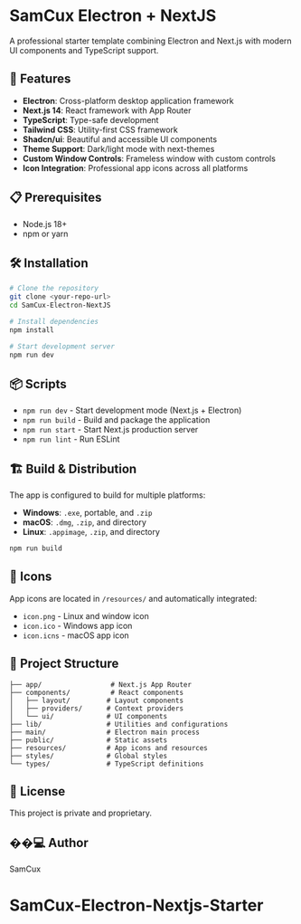 # SamCux Electron + NextJS

A professional starter template combining Electron and Next.js with modern UI components and TypeScript support.

## 🚀 Features

- **Electron**: Cross-platform desktop application framework
- **Next.js 14**: React framework with App Router
- **TypeScript**: Type-safe development
- **Tailwind CSS**: Utility-first CSS framework
- **Shadcn/ui**: Beautiful and accessible UI components
- **Theme Support**: Dark/light mode with next-themes
- **Custom Window Controls**: Frameless window with custom controls
- **Icon Integration**: Professional app icons across all platforms

## 📋 Prerequisites

- Node.js 18+
- npm or yarn

## 🛠️ Installation

```bash
# Clone the repository
git clone <your-repo-url>
cd SamCux-Electron-NextJS

# Install dependencies
npm install

# Start development server
npm run dev
```

## 📦 Scripts

- `npm run dev` - Start development mode (Next.js + Electron)
- `npm run build` - Build and package the application
- `npm run start` - Start Next.js production server
- `npm run lint` - Run ESLint

## 🏗️ Build & Distribution

The app is configured to build for multiple platforms:

- **Windows**: `.exe`, portable, and `.zip`
- **macOS**: `.dmg`, `.zip`, and directory
- **Linux**: `.appimage`, `.zip`, and directory

```bash
npm run build
```

## 🎨 Icons

App icons are located in `/resources/` and automatically integrated:

- `icon.png` - Linux and window icon
- `icon.ico` - Windows app icon
- `icon.icns` - macOS app icon

## 🔧 Project Structure

```
├── app/                 # Next.js App Router
├── components/          # React components
│   ├── layout/         # Layout components
│   ├── providers/      # Context providers
│   └── ui/             # UI components
├── lib/                # Utilities and configurations
├── main/               # Electron main process
├── public/             # Static assets
├── resources/          # App icons and resources
├── styles/             # Global styles
└── types/              # TypeScript definitions
```

## 📄 License

This project is private and proprietary.

## ��‍💻 Author

SamCux
# SamCux-Electron-Nextjs-Starter
